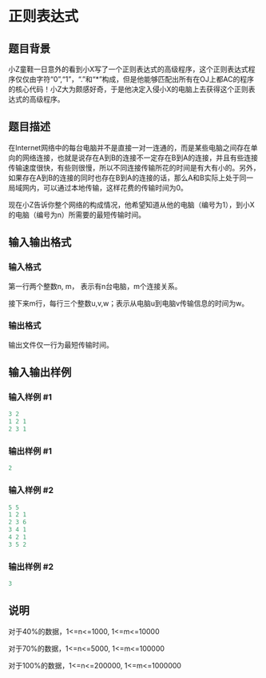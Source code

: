 # 正则表达式

## 题目背景

小Z童鞋一日意外的看到小X写了一个正则表达式的高级程序，这个正则表达式程序仅仅由字符“0”,“1”，“.”和“\*”构成，但是他能够匹配出所有在OJ上都AC的程序的核心代码！小Z大为颇感好奇，于是他决定入侵小X的电脑上去获得这个正则表达式的高级程序。

## 题目描述

在Internet网络中的每台电脑并不是直接一对一连通的，而是某些电脑之间存在单向的网络连接，也就是说存在A到B的连接不一定存在B到A的连接，并且有些连接传输速度很快，有些则很慢，所以不同连接传输所花的时间是有大有小的。另外，如果存在A到B的连接的同时也存在B到A的连接的话，那么A和B实际上处于同一局域网内，可以通过本地传输，这样花费的传输时间为0。

现在小Z告诉你整个网络的构成情况，他希望知道从他的电脑（编号为1），到小X的电脑（编号为n）所需要的最短传输时间。

## 输入输出格式

### 输入格式

第一行两个整数n, m， 表示有n台电脑，m个连接关系。

接下来m行，每行三个整数u,v,w；表示从电脑u到电脑v传输信息的时间为w。

### 输出格式

输出文件仅一行为最短传输时间。

## 输入输出样例

### 输入样例 #1

```cpp
3 2
1 2 1
2 3 1

```
### 输出样例 #1

```cpp
2
```


### 输入样例 #2

```cpp
5 5
1 2 1
2 3 6
3 4 1
4 2 1
3 5 2

```
### 输出样例 #2

```cpp
3
```


## 说明

对于40%的数据，1<=n<=1000, 1<=m<=10000

对于70%的数据，1<=n<=5000, 1<=m<=100000

对于100%的数据，1<=n<=200000, 1<=m<=1000000

